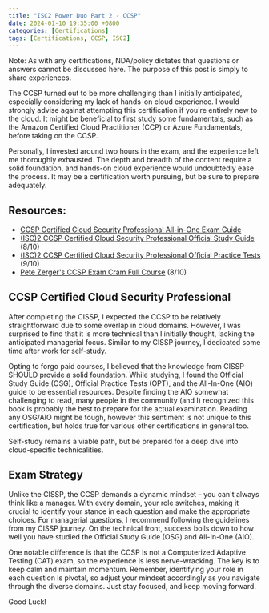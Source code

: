 ```yaml
---
title: "ISC2 Power Duo Part 2 - CCSP"
date: 2024-01-10 19:35:00 +0800
categories: [Certifications]
tags: [Certifications, CCSP, ISC2]
---
```


Note: As with any certifications, NDA/policy dictates that questions or answers cannot be discussed here. The purpose of this post is simply to share experiences.

The CCSP turned out to be more challenging than I initially anticipated, especially considering my lack of hands-on cloud experience. I would strongly advise against attempting this certification if you're entirely new to the cloud. It might be beneficial to first study some fundamentals, such as the Amazon Certified Cloud Practitioner (CCP) or Azure Fundamentals, before taking on the CCSP.

Personally, I invested around two hours in the exam, and the experience left me thoroughly exhausted. The depth and breadth of the content require a solid foundation, and hands-on cloud experience would undoubtedly ease the process. It may be a certification worth pursuing, but be sure to prepare adequately.

## Resources:

- [CCSP Certified Cloud Security Professional All-in-One Exam Guide](https://www.amazon.com/Certified-Cloud-Security-Professional-Guide/dp/1259835464)
- [(ISC)2 CCSP Certified Cloud Security Professional Official Study Guide](https://www.amazon.sg/Certified-Cloud-Security-Professional-Official/dp/1119277418) (8/10)
- [(ISC)2 CCSP Certified Cloud Security Professional Official Practice Tests](https://www.amazon.com/Certified-Security-Professional-Official-Practice-dp-1119909406/dp/1119909406/ref=dp_ob_title_bk) (9/10)
- [Pete Zerger's CCSP Exam Cram Full Course](https://youtu.be/kFZWMZIy5LM) (8/10)

## CCSP Certified Cloud Security Professional

After completing the CISSP, I expected the CCSP to be relatively straightforward due to some overlap in cloud domains. However, I was surprised to find that it is more technical than I initially thought, lacking the anticipated managerial focus. Similar to my CISSP journey, I dedicated some time after work for self-study.

Opting to forgo paid courses, I believed that the knowledge from CISSP SHOULD provide a solid foundation. While studying, I found the Official Study Guide (OSG), Official Practice Tests (OPT), and the All-In-One (AIO) guide to be essential resources. Despite finding the AIO somewhat challenging to read, many people in the community (and I) recognized this book is probably the best to prepare for the actual examination. Reading any OSG/AIO might be tough, however this sentiment is not unique to this certification, but holds true for various other certifications in general too.

Self-study remains a viable path, but be prepared for a deep dive into cloud-specific technicalities.

## Exam Strategy

Unlike the CISSP, the CCSP demands a dynamic mindset – you can't always think like a manager. With every domain, your role switches, making it crucial to identify your stance in each question and make the appropriate choices. For managerial questions, I recommend following the guidelines from my CISSP journey. On the technical front, success boils down to how well you have studied the Official Study Guide (OSG) and All-In-One (AIO).

One notable difference is that the CCSP is not a Computerized Adaptive Testing (CAT) exam, so the experience is less nerve-wracking. The key is to keep calm and maintain momentum. Remember, identifying your role in each question is pivotal, so adjust your mindset accordingly as you navigate through the diverse domains. Just stay focused, and keep moving forward.

Good Luck!
